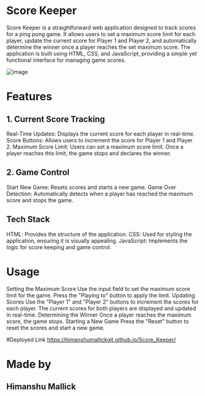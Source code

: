 # Score Keeper
Score Keeper is a straightforward web application designed to track scores for a ping pong game. It allows users to set a maximum score limit for each player, update the current score for Player 1 and Player 2, and automatically determine the winner once a player reaches the set maximum score. The application is built using HTML, CSS, and JavaScript, providing a simple yet functional interface for managing game scores.

![image](https://github.com/himanshumallickgit/Score_Keeper/assets/122736543/907bc799-7a18-4341-95d6-1251ee97c979)

# Features

## 1. Current Score Tracking
Real-Time Updates: Displays the current score for each player in real-time.
Score Buttons: Allows users to increment the score for Player 1 and Player 2.
Maximum Score Limit: Users can set a maximum score limit. Once a player reaches this limit, the game stops and declares the winner.
## 2. Game Control
Start New Game: Resets scores and starts a new game.
Game Over Detection: Automatically detects when a player has reached the maximum score and stops the game.

## Tech Stack
HTML: Provides the structure of the application.
CSS: Used for styling the application, ensuring it is visually appealing.
JavaScript: Implements the logic for score keeping and game control.

# Usage
Setting the Maximum Score
Use the input field to set the maximum score limit for the game.
Press the "Playing to" button to apply the limit.
Updating Scores
Use the "Player 1" and "Player 2" buttons to increment the scores for each player.
The current scores for both players are displayed and updated in real-time.
Determining the Winner
Once a player reaches the maximum score, the game stops.
Starting a New Game
Press the "Reset" button to reset the scores and start a new game.

#Deployed Link
https://himanshumallickgit.github.io/Score_Keeper/

# Made by
## Himanshu Mallick

